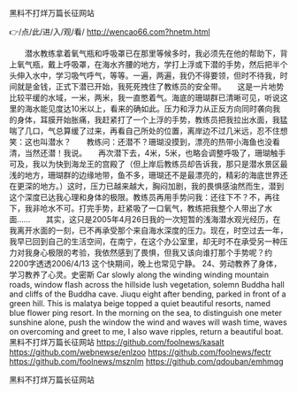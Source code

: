 
黑料不打烊万篇长征网站




👉/点/此/进/入/观/看/ http://wencao66.com?hnetm.html




　　潜水教练拿着氧气瓶和呼吸罩已在那里等候多时，我必须先在他的帮助下，背上氧气瓶，戴上呼吸罩，在海水齐腰的地方，学打上浮或下潜的手势，然后把半个头伸入水中，学习吸气呼气，等等。一遍，两遍，我仍不得要领，但时不待我，时间就是金钱，正式下潜已开始，我死死拽住了教练员的安全带。　　这是一片地势比较平缓的水域，一米，两米，我一直憋着气。海底的珊瑚群已清晰可见，听说这里的海水能见度达10米以上，看来的确如此。压力和浮力从正反方向同时袭向我的身体，耳膜开始胀痛，我赶紧打了一个上浮的手势，教练员把我拉出水面，我猛喘了几口，气总算缓了过来，再看自己所处的位置，离岸边不过几米远，忍不住想笑：这也叫潜水？　　教练问：还潜不？珊瑚没摸到，漂亮的热带小海鱼也没看清，当然还潜！我说。　　再次潜下去，4米，5米，也略会调整呼吸了，珊瑚触手可及，我以为快到海龙王的宫殿了（但上岸后教练员却告诉我，那只是潜水景区最浅的地方，珊瑚群的边缘地带，鱼不多，珊瑚还不是最漂亮的，精彩的海底世界还在更深的地方。）这时，压力已越来越大，胸闷加剧，我的畏惧感油然而生，潜到这个深度已达我心理和身体的极限。教练员再用手势问我：还往下不？不，再往下，我非呛水不可。打完手势，赶紧吸了一口氧气，教练把我整个人带出了水面……　　其实，这只是2005年4月26日我的一次短暂的浅海潜水观光经历，在我离开水面的一刻，已不再承受那个来自海水深度的压力。现在，时空过去一年，我早已回到自己的生活空间，在南宁，在这个办公室里，却无时不在承受另一种压力对我身心极限的考验，我依然感到了畏惧，但我又该向谁打那个手势呢？约2200字透透2006/4/13
这个快期间，晚上也常见宁静。
	24、劳动教养了身体，学习教养了心灵。史密斯
Car slowly along the winding winding mountain roads, window flash across the hillside lush vegetation, solemn Buddha hall and cliffs of the Buddha cave.
Jiuqu eight after bending, parked in front of a green hill.
This is malatya beige topped a quiet beautiful resorts, named blue flower ping resort.
In the morning on the sea, to distinguish one meter sunshine alone, push the window the wind and waves will wash time, waves on overcoming and greet to me, I also wave ripples, return a beautiful boat.
黑料不打烊万篇长征网站 https://github.com/foolnews/kasalt
https://github.com/webnewse/enlzoo
https://github.com/foolnews/fectr
https://github.com/foolnews/msznlm
https://github.com/qdouban/emhmqg





黑料不打烊万篇长征网站
